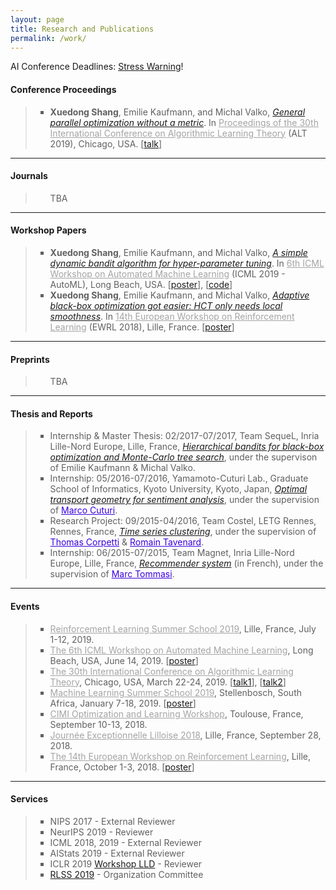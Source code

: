 ```yaml
---
layout: page
title: Research and Publications
permalink: /work/
---
```


AI Conference Deadlines: <a href="https://aideadlin.es/?sub=ML,CV,NLP,RO,SP,GR">Stress Warning</a>!

<h4><B>Conference Proceedings</B></h4>

<blockquote>
<ul style="list-style-type:square">
<li>
  <strong>Xuedong Shang</strong>, Emilie Kaufmann, and Michal Valko, <a href="/static/documents/shang2019general.pdf"><em>General parallel optimization without a metric</em></a>. In <a href="http://alt2019.algorithmiclearningtheory.org/accepted-papers/" style="color:#A4A4A4">Proceedings of the 30th International Conference on Algorithmic Learning Theory</a> (ALT 2019), Chicago, USA. [<a href="/static/documents/alt2019_1.pdf">talk</a>]
</li>
</ul>
</blockquote>

<hr />

<h4><B>Journals</B></h4>

<blockquote>
<ul style="list-style-type:square">
  TBA
</ul>
</blockquote>

<hr />

<h4><B>Workshop Papers</B></h4>

<blockquote>
<ul style="list-style-type:square">
<li>
  <strong>Xuedong Shang</strong>, Emilie Kaufmann, and Michal Valko, <a href="/static/documents/shang2019dttts.pdf"><em>A simple dynamic bandit algorithm for hyper-parameter tuning</em></a>. In <a href="https://sites.google.com/view/automl2019icml/" style="color:#A4A4A4">6th ICML Workshop on Automated Machine Learning</a> (ICML 2019 - AutoML), Long Beach, USA. [<a href="">poster</a>], [<a href="/static/documents/shang2019dttts_code.zip">code</a>]
</li>
<li>
  <strong>Xuedong Shang</strong>, Emilie Kaufmann, and Michal Valko, <a href="/static/documents/shang2018adaptive.pdf"><em>Adaptive black-box optimization got easier: HCT only needs local smoothness</em></a>. In <a href="https://ewrl.wordpress.com/ewrl14-2018/" style="color:#A4A4A4">14th European Workshop on Reinforcement Learning</a> (EWRL 2018), Lille, France. [<a href="/static/documents/shang2018adaptive_poster.pdf">poster</a>]
</li>
</ul>
</blockquote>

<hr />

<h4><B>Preprints</B></h4>

<blockquote>
<ul style="list-style-type:square">
  TBA
</ul>
</blockquote>

<hr />

<h4><B>Thesis and Reports</B></h4>

<blockquote>
<ul style="list-style-type:square">
  <li>Internship & Master Thesis: 02/2017-07/2017, Team SequeL, Inria Lille-Nord Europe, Lille, France, <a href="/static/documents/bandits.pdf"><em>Hierarchical bandits for black-box optimization and Monte-Carlo tree search</em></a>, under the supervison of Emilie Kaufmann & Michal Valko.
  </li>

  <li>Internship: 05/2016-07/2016, Yamamoto-Cuturi Lab., Graduate School of Informatics, Kyoto University, Kyoto, Japan, <a href="/static/documents/optimal_transport.pdf"><em>Optimal transport geometry for sentiment analysis</em></a>, under the supervision of <a href="http://marcocuturi.net/" style="color:#3A01DF">Marco Cuturi</a>.
  </li>

  <li>Research Project: 09/2015-04/2016, Team Costel, LETG Rennes, Rennes, France, <a href="/static/documents/time_series.pdf"><em>Time series clustering</em></a>, under the supervision of <a href="https://www.sites.univ-rennes2.fr/costel/corpetti/site/index.html" style="color:#3A01DF">Thomas Corpetti</a> & <a href="https://rtavenar.github.io/research/bio.html" style="color:#3A01DF">Romain Tavenard</a>.
  </li>

  <li>Internship: 06/2015-07/2015, Team Magnet, Inria Lille-Nord Europe, Lille, France, <a href="/static/documents/recommender.pdf"><em>Recommender system</em></a> (in French), under the supervision of <a href="http://researchers.lille.inria.fr/tommasi/" style="color:#3A01DF">Marc Tommasi</a>.
  </li>
</ul>

</blockquote>

<hr />

<h4><B>Events</B></h4>

<blockquote>
<ul style="list-style-type:square">
  <li><a href="https://rlss.inria.fr/" style="color:#A4A4A4">Reinforcement Learning Summer School 2019</a>, Lille, France, July 1-12, 2019.</li>
  <li><a href="https://sites.google.com/view/automl2019icml/" style="color:#A4A4A4">The 6th ICML Workshop on Automated Machine Learning</a>, Long Beach, USA, June 14, 2019. [<a href="">poster</a>]</li>
  <li><a href="http://alt2019.algorithmiclearningtheory.org/" style="color:#A4A4A4">The 30th International Conference on Algorithmic Learning Theory</a>, Chicago, USA, March 22-24, 2019. [<a href="/static/documents/alt2019_1.pdf">talk1</a>], [<a href="/static/documents/alt2019_2.pdf">talk2</a>]</li>
  <li><a href="https://mlssafrica.com/" style="color:#A4A4A4">Machine Learning Summer School 2019</a>, Stellenbosch, South Africa, January 7-18, 2019. [<a href="/static/documents/shang2018adaptive_poster.pdf">poster</a>]</li>
  <li><a href="http://www.cimi.univ-toulouse.fr/optimisation/en/workshop-optimization-and-machine-learning/" style="color:#A4A4A4">CIMI Optimization and Learning Workshop</a>, Toulouse, France, September 10-13, 2018.</li>
  <li><a href="https://jel2018.sciencesconf.org/" style="color:#A4A4A4">Journée Exceptionnelle Lilloise 2018</a>, Lille, France, September 28, 2018.</li>
  <li><a href="https://ewrl.wordpress.com/ewrl14-2018/" style="color:#A4A4A4">The 14th European Workshop on Reinforcement Learning</a>, Lille, France, October 1-3, 2018. [<a href="/static/documents/shang2018adaptive_poster.pdf">poster</a>]</li>
</ul>
</blockquote>

<hr />

<h4><B>Services</B></h4>

<blockquote>
<ul style="list-style-type:square">
  <li>NIPS 2017 - External Reviewer</li>
  <li>NeurIPS 2019 - Reviewer</li>
  <li>ICML 2018, 2019 - External Reviewer</li>
  <li>AIStats 2019 - External Reviewer</li>
  <li>ICLR 2019 <a href="https://lld-workshop.github.io/">Workshop LLD</a> - Reviewer</li>
  <li><a href="https://rlss.inria.fr/">RLSS 2019</a> - Organization Committee</li>
</ul>
</blockquote>
